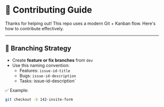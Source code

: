 # 👋 Contributing Guide

Thanks for helping out! This repo uses a modern Git + Kanban flow. Here's how to contribute effectively.

---

## 🧭 Branching Strategy

- Create **feature or fix branches** from `dev`
- Use this naming convention:
  - Features: `issue-id-title`
  - Bugs: `issue-id-description`
  - Tasks: issue-id-description`

✅ Example:
```bash
git checkout -b 142-invite-form

